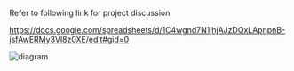 Refer to following link for project discussion 


https://docs.google.com/spreadsheets/d/1C4wgnd7N1jhjAJzDQxLApnpnB-jsfAwERMy3Vl8z0XE/edit#gid=0


![diagram](https://github.com/horntail0/SSDProject/assets/32266181/25a3b3ec-5afa-4462-bc9f-b100f8c6d730)

